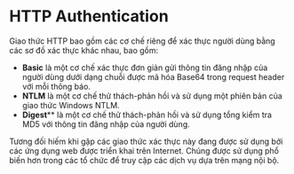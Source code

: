 # HTTP Authentication

Giao thức HTTP bao gồm các cơ chế riêng để xác thực người dùng bằng các sơ đồ xác thực khác nhau, bao gồm:
- **Basic** là một cơ chế xác thực đơn giản gửi thông tin đăng nhập của người dùng dưới dạng chuỗi được mã hóa Base64 trong request header với mỗi thông báo.
- **NTLM** là một cơ chế thử thách-phản hồi và sử dụng một phiên bản của giao thức Windows NTLM.
- **Digest**** là một cơ chế thử thách-phản hồi và sử dụng tổng kiểm tra MD5 với thông tin đăng nhập của người dùng.

Tương đối hiếm khi gặp các giao thức xác thực này đang được sử dụng bởi các ứng dụng web được triển khai trên Internet. Chúng được sử dụng phổ biến hơn trong các tổ chức để truy cập các dịch vụ dựa trên mạng nội bộ.